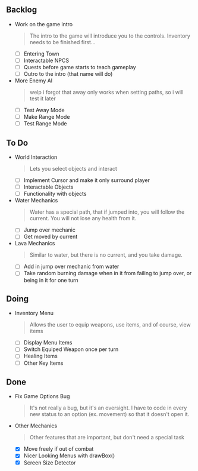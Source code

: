 ## Backlog

- Work on the game intro
    > The intro to the game will introduce you to the controls. Inventory needs to be finished first...
    * [ ] Entering Town
    * [ ] Interactable NPCS
    * [ ] Quests before game starts to teach gameplay
    * [ ] Outro to the intro (that name will do)
- More Enemy AI
    > welp i forgot that away only works when setting paths, so i will test it later
    * [ ] Test Away Mode
    * [ ] Make Range Mode
    * [ ] Test Range Mode

## To Do

- World Interaction
    > Lets you select objects and interact
    * [ ] Implement Cursor and make it only surround player
    * [ ] Interactable Objects
    * [ ] Functionality with objects
- Water Mechanics
    > Water has a special path, that if jumped into, you will follow the current. You will not lose any health from it.
    * [ ] Jump over mechanic
    * [ ] Get moved by current
- Lava Mechanics
    > Similar to water, but there is no current, and you take damage.
    * [ ] Add in jump over mechanic from water
    * [ ] Take random burning damage when in it from  failing to jump over, or being in it for one turn

## Doing

- Inventory Menu
    > Allows the user to equip weapons, use items, and of course, view items
    * [ ] Display Menu Items
    * [ ] Switch Equiped Weapon once per turn
    * [ ] Healing Items
    * [ ] Other Key Items

## Done

- Fix Game Options Bug
    > It's  not really a bug, but it's an oversight. I have to code in every new status to an option (ex. movement) so that it doesn't open it.
- Other Mechanics
    > Other features that are important, but don't need a special task
    * [x] Move freely if out of combat
    * [x] Nicer Looking Menus with drawBox()
    * [x] Screen Size Detector
